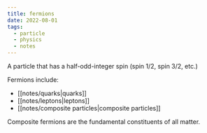 ```yaml
---
title: fermions
date: 2022-08-01
tags:
  - particle
  - physics
  - notes
---
```

A particle that has a half-odd-integer spin (spin 1/2, spin 3/2, etc.)

Fermions include:
- [[notes/quarks|quarks]]
- [[notes/leptons|leptons]]
- [[notes/composite particles|composite particles]]

Composite fermions are the fundamental constituents of all matter.

